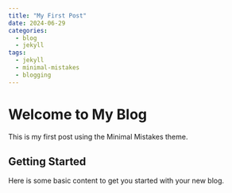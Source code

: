 ```yaml
---
title: "My First Post"
date: 2024-06-29
categories:
  - blog
  - jekyll
tags:
  - jekyll
  - minimal-mistakes
  - blogging
---
```


# Welcome to My Blog

This is my first post using the Minimal Mistakes theme.

## Getting Started

Here is some basic content to get you started with your new blog.
